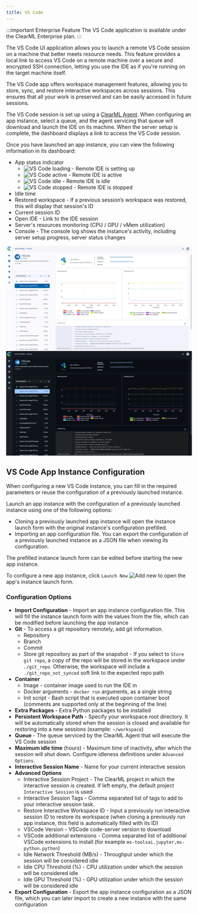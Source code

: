 ```yaml
---
title: VS Code
---
```


:::important Enterprise Feature
The VS Code application is available under the ClearML Enterprise plan.
:::

The VS Code UI application allows you to launch a remote VS Code session on a machine that better meets resource needs. 
This feature provides a local link to access VS Code on a remote machine over a secure and encrypted SSH connection,
letting you use the IDE as if you're running on the target machine itself.

The VS Code app offers workspace management features, allowing you to store, sync, and restore interactive workspaces 
across sessions. This ensures that all your work is preserved and can be easily accessed in future sessions.

The VS Code session is set up using a [ClearML Agent](../../clearml_agent.md). When configuring an app instance, 
select a queue, and the agent servicing that queue will download and launch the IDE on its machine. When the server 
setup is complete, the dashboard displays a link to access the VS Code session.  

Once you have launched an app instance, you can view the following information in its dashboard: 
* App status indicator
    * <img src="/docs/latest/icons/ico-vscode-loading.svg" alt="VS Code loading" className="icon size-md" /> - Remote IDE is setting up 
    * <img src="/docs/latest/icons/ico-vscode-active.svg" alt="VS Code active" className="icon size-md" /> - Remote IDE is active
    * <img src="/docs/latest/icons/ico-vscode-idle.svg" alt="VS Code idle" className="icon size-md" /> - Remote IDE is idle  
    * <img src="/docs/latest/icons/ico-vscode-stopped.svg" alt="VS Code stopped" className="icon size-md" /> - Remote IDE is stopped
* Idle time
* Restored workspace - If a previous session’s workspace was restored, this will display that session's ID 
* Current session ID
* Open IDE - Link to the IDE session
* Server's resources monitoring (CPU / GPU / vMem utilization)
* Console - The console log shows the instance's activity, including server setup progress, server status changes

![VS Code Dashboard](../../img/apps_vs_code.png#light-mode-only)
![VS Code Dashboard](../../img/apps_vs_code_dark.png#dark-mode-only)

## VS Code App Instance Configuration
When configuring a new VS Code instance, you can fill in the required parameters or reuse the configuration of 
a previously launched instance.  

Launch an app instance with the configuration of a previously launched instance using one of the following options:
* Cloning a previously launched app instance will open the instance launch form with the original instance's 
configuration prefilled.
* Importing an app configuration file. You can export the configuration of a previously launched instance as a JSON file 
when viewing its configuration.

The prefilled instance launch form can be edited before starting the new app instance. 

To configure a new app instance, click `Launch New` <img src="/docs/latest/icons/ico-add.svg" alt="Add new" className="icon size-md space-sm" /> 
to open the app's instance launch form.

### Configuration Options

* **Import Configuration** - Import an app instance configuration file. This will fill the instance launch form with the 
  values from the file, which can be modified before launching the app instance
* **Git** - To access a git repository remotely, add git information. 
  * Repository
  * Branch
  * Commit
  * Store git repository as part of the snapshot - If you select to `Store git repo`, a copy of the repo will be stored 
    in the workspace under `./git_repo`. Otherwise, the workspace will include a  `./git_repo_not_synced` soft link to the 
    expected repo path
* **Container**
  * Image - container image used to run the IDE in
  * Docker arguments - `docker run` arguments, as a single string
  * Init script - Bash script that is executed upon container boot (comments are supported only at the beginning of the 
    line)
* **Extra Packages** - Extra Python packages to be installed
* **Persistent Workspace Path** - Specify your workspace root directory. It will be automatically stored when the session 
  is closed and available for restoring into a new sessions (example: `~/workspace`)
* **Queue** - The queue serviced by the ClearML Agent that will execute the VS Code session
* **Maximum idle time** (hours) - Maximum time of inactivity, after which the session will shut down. Configure idleness 
  definitions under `Advanced Options`.  
* **Interactive Session Name** - Name for your current interactive session
* **Advanced Options**
  * Interactive Session Project - The ClearML project in which the interactive session is created. If left empty, the 
  default project `Interactive Session` is used 
  * Interactive Session Tags - Comma separated list of tags to add to your interactive session task. 
  * Restore Interactive Workspace ID - Input a previously run interactive session ID to restore its workspace (when 
    cloning a previously run app instance, this field is automatically filled with its ID)
  * VSCode Version - VSCode code-server version to download
  * VSCode additional extensions - Comma separated list of additional VSCode extensions to install (for example `ms-toolsai.jupyter,ms-python.python`)
  * Idle Network Threshold (MB/s) - Throughput under which the session will be considered idle
  * Idle CPU Threshold (%) - CPU utilization under which the session will be considered idle
  * Idle GPU Threshold (%) - GPU utilization under which the session will be considered idle
* **Export Configuration** - Export the app instance configuration as a JSON file, which you can later import to create 
  a new instance with the same configuration


